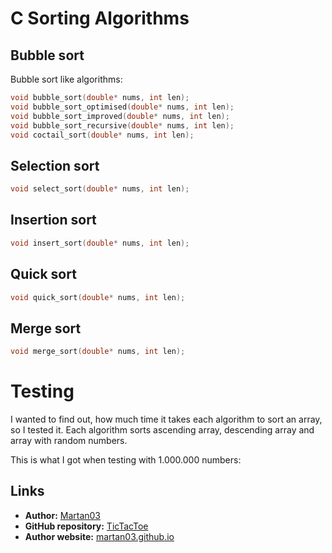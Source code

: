 # C Sorting Algorithms

## Bubble sort
Bubble sort like algorithms:
```C
void bubble_sort(double* nums, int len);
void bubble_sort_optimised(double* nums, int len);
void bubble_sort_improved(double* nums, int len);
void bubble_sort_recursive(double* nums, int len);
void coctail_sort(double* nums, int len);
```

## Selection sort
```C
void select_sort(double* nums, int len);
```

## Insertion sort
```C
void insert_sort(double* nums, int len);
```

## Quick sort
```C
void quick_sort(double* nums, int len);
```

## Merge sort
```C
void merge_sort(double* nums, int len);
```

# Testing
I wanted to find out, how much time it takes each algorithm to sort an array,
so I tested it. Each algorithm sorts ascending array, descending array and
array with random numbers.

This is what I got when testing with 1.000.000 numbers:

## Links

- **Author:** [Martan03](https://github.com/Martan03)
- **GitHub repository:** [TicTacToe](https://github.com/Martan03/TicTacToe)
- **Author website:** [martan03.github.io](https://martan03.github.io)
